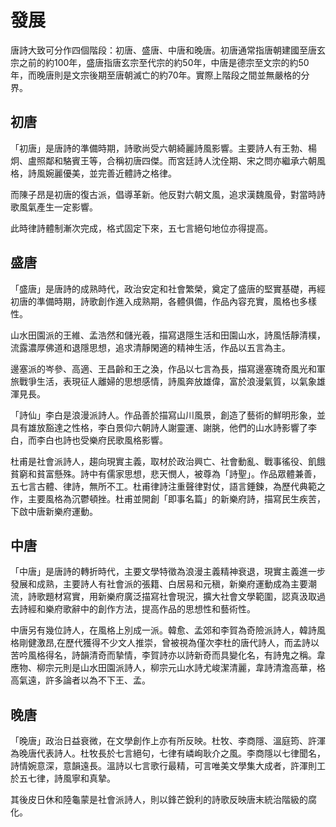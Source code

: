 # 發展
唐詩大致可分作四個階段：初唐、盛唐、中唐和晚唐。初唐通常指唐朝建國至唐玄宗之前的約100年，盛唐指唐玄宗至代宗的約50年，中唐是德宗至文宗的約50年，而晚唐則是文宗後期至唐朝滅亡的約70年。實際上階段之間並無嚴格的分界。

## 初唐
「初唐」是唐詩的準備時期，詩歌尚受六朝綺麗詩風影響。主要詩人有王勃、楊炯、盧照鄰和駱賓王等，合稱初唐四傑。而宮廷詩人沈佺期、宋之問亦繼承六朝風格，詩風婉麗優美，並完善近體詩之格律。

而陳子昂是初唐的復古派，倡導革新。他反對六朝文風，追求漢魏風骨，對當時詩歌風氣產生一定影響。

此時律詩體制漸次完成，格式固定下來，五七言絕句地位亦得提高。

## 盛唐
「盛唐」是唐詩的成熟時代，政治安定和社會繁榮，奠定了盛唐的堅實基礎，再經初唐的準備時期，詩歌創作進入成熟期，各體俱備，作品內容充實，風格也多樣性。

山水田園派的王維、孟浩然和儲光羲，描寫退隱生活和田園山水，詩風恬靜清樸，流露濃厚佛道和退隱思想，追求清靜閑適的精神生活，作品以五言為主。

邊塞派的岑參、高適、王昌齡和王之渙，作品以七言為長，描寫邊塞瑰奇風光和軍旅戰爭生活，表現征人離婦的思想感情，詩風奔放雄偉，富於浪漫氣質，以氣象雄渾見長。

「詩仙」李白是浪漫派詩人。作品善於描寫山川風景，創造了藝術的鮮明形象，並具有雄放豁達之性格，李白景仰六朝詩人謝靈運、謝脁，他們的山水詩影響了李白，而李白也詩也受樂府民歌風格影響。

杜甫是社會派詩人，趨向現實主義，取材於政治興亡、社會動亂、戰事徭役、飢餓貧窮和貧富懸殊。詩中有儒家思想，悲天憫人，被尊為「詩聖」。作品眾體兼善，五七言古體、律詩，無所不工。杜甫律詩注重聲律對仗，語言錘鍊，為歷代典範之作，主要風格為沉鬱頓挫。杜甫並開創「即事名篇」的新樂府詩，描寫民生疾苦，下啟中唐新樂府運動。

## 中唐
「中唐」是唐詩的轉折時代，主要文學特徵為浪漫主義精神衰退，現實主義進一步發展和成熟，主要詩人有社會派的張籍、白居易和元稹，新樂府運動成為主要潮流，詩歌題材寫實，用新樂府廣泛描寫社會現況，擴大社會文學範圍，認真汲取過去詩經和樂府歌辭中的創作方法，提高作品的思想性和藝術性。

中唐另有幾位詩人，在風格上別成一派。韓愈、孟郊和李賀為奇險派詩人，韓詩風格剛健激昂,在歷代獲得不少文人推崇，曾被視為僅次李杜的唐代詩人，而孟詩以苦吟風格得名，詩韻清奇而摯情，李賀詩亦以詩新奇而具變化名，有詩鬼之稱。韋應物、柳宗元則是山水田園派詩人，柳宗元山水詩尤峻潔清麗，韋詩清澹高華，格高氣遠，許多論者以為不下王、孟。

## 晚唐
「晚唐」政治日益衰微，在文學創作上亦有所反映。杜牧、李商隱、溫庭筠、許渾為晚唐代表詩人。杜牧長於七言絕句，七律有嶙峋耿介之風。李商隱以七律聞名，詩情婉意深，意韻遠長。溫詩以七言歌行最精，可言唯美文學集大成者，許渾則工於五七律，詩風寧和真摯。

其後皮日休和陸龜蒙是社會派詩人，則以鋒芒銳利的詩歌反映唐末統治階級的腐化。